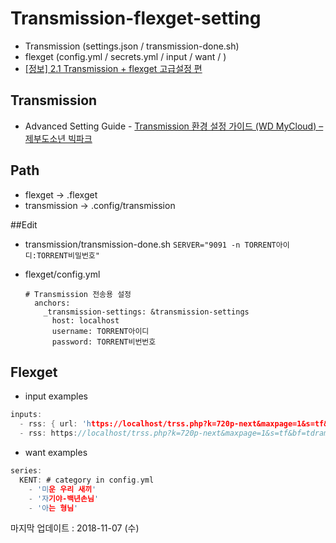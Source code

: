# Transmission-flexget-setting

 - Transmission (settings.json / transmission-done.sh)
 - flexget (config.yml / secrets.yml / input / want / )
 - [[정보] 2.1 Transmission + flexget 고급설정 편](https://taking.kr/blog/archives/5421.html)




## Transmission

* Advanced Setting Guide - [Transmission 환경 설정 가이드 (WD MyCloud) – 제부도소년 빅파크](http://www.php5.me/blog/transmission-%ED%99%98%EA%B2%BD-%EC%84%A4%EC%A0%95-%EA%B0%80%EC%9D%B4%EB%93%9C-wd-mycloud/)



## Path

- flexget → .flexget
- transmission → .config/transmission



##Edit

- transmission/transmission-done.sh
  `SERVER="9091 -n TORRENT아이디:TORRENT비밀번호"`

- flexget/config.yml

  ```
  # Transmission 전송용 설정
    anchors:
      _transmission-settings: &transmission-settings
        host: localhost
        username: TORRENT아이디
        password: TORRENT비번번호
  ```



## Flexget

* input examples


```c
inputs:
  - rss: { url: 'https://localhost/trss.php?k=720p-next&maxpage=1&s=tf&bf=tent', silent: yes }
  - rss: https://localhost/trss.php?k=720p-next&maxpage=1&s=tf&bf=tdrama

```



* want examples


```c
series:
  KENT: # category in config.yml
    - '미운 우리 새끼'
    - '자기야-백년손님'
    - '아는 형님'

```






마지막 업데이트 : 2018-11-07 (수) 

